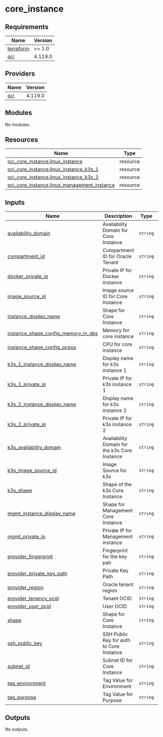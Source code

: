 # core_instance

<!-- BEGINNING OF PRE-COMMIT-TERRAFORM DOCS HOOK -->
## Requirements

| Name | Version |
|------|---------|
| <a name="requirement_terraform"></a> [terraform](#requirement\_terraform) | >= 1.0 |
| <a name="requirement_oci"></a> [oci](#requirement\_oci) | 4.119.0 |

## Providers

| Name | Version |
|------|---------|
| <a name="provider_oci"></a> [oci](#provider\_oci) | 4.119.0 |

## Modules

No modules.

## Resources

| Name | Type |
|------|------|
| [oci_core_instance.linux_instance](https://registry.terraform.io/providers/oracle/oci/4.119.0/docs/resources/core_instance) | resource |
| [oci_core_instance.linux_instance_k3s_1](https://registry.terraform.io/providers/oracle/oci/4.119.0/docs/resources/core_instance) | resource |
| [oci_core_instance.linux_instance_k3s_2](https://registry.terraform.io/providers/oracle/oci/4.119.0/docs/resources/core_instance) | resource |
| [oci_core_instance.linux_management_instance](https://registry.terraform.io/providers/oracle/oci/4.119.0/docs/resources/core_instance) | resource |

## Inputs

| Name | Description | Type | Default | Required |
|------|-------------|------|---------|:--------:|
| <a name="input_availability_domain"></a> [availability\_domain](#input\_availability\_domain) | Availability Domain for Core Instance | `string` | n/a | yes |
| <a name="input_compartment_id"></a> [compartment\_id](#input\_compartment\_id) | Compartment ID for Oracle Tenant | `string` | n/a | yes |
| <a name="input_docker_private_ip"></a> [docker\_private\_ip](#input\_docker\_private\_ip) | Private IP for Docker instance | `string` | n/a | yes |
| <a name="input_image_source_id"></a> [image\_source\_id](#input\_image\_source\_id) | Image source ID for Core Instance | `string` | n/a | yes |
| <a name="input_instance_display_name"></a> [instance\_display\_name](#input\_instance\_display\_name) | Shape for Core Instance | `string` | n/a | yes |
| <a name="input_instance_shape_config_memory_in_gbs"></a> [instance\_shape\_config\_memory\_in\_gbs](#input\_instance\_shape\_config\_memory\_in\_gbs) | Memory for core instance | `string` | n/a | yes |
| <a name="input_instance_shape_config_ocpus"></a> [instance\_shape\_config\_ocpus](#input\_instance\_shape\_config\_ocpus) | CPU for core instance | `string` | n/a | yes |
| <a name="input_k3s_1_instance_display_name"></a> [k3s\_1\_instance\_display\_name](#input\_k3s\_1\_instance\_display\_name) | Display name for k3s instance 1 | `string` | n/a | yes |
| <a name="input_k3s_1_private_ip"></a> [k3s\_1\_private\_ip](#input\_k3s\_1\_private\_ip) | Private IP for k3s instance 1 | `string` | n/a | yes |
| <a name="input_k3s_2_instance_display_name"></a> [k3s\_2\_instance\_display\_name](#input\_k3s\_2\_instance\_display\_name) | Display name for k3s instance 2 | `string` | n/a | yes |
| <a name="input_k3s_2_private_ip"></a> [k3s\_2\_private\_ip](#input\_k3s\_2\_private\_ip) | Private IP for k3s instance 2 | `string` | n/a | yes |
| <a name="input_k3s_availability_domain"></a> [k3s\_availability\_domain](#input\_k3s\_availability\_domain) | Availability Domain for the k3s Core Instance | `string` | n/a | yes |
| <a name="input_k3s_image_source_id"></a> [k3s\_image\_source\_id](#input\_k3s\_image\_source\_id) | Image Source for k3s | `string` | n/a | yes |
| <a name="input_k3s_shape"></a> [k3s\_shape](#input\_k3s\_shape) | Shape of the k3s Core Instance | `string` | n/a | yes |
| <a name="input_mgmt_instance_display_name"></a> [mgmt\_instance\_display\_name](#input\_mgmt\_instance\_display\_name) | Shape for Management Core Instance | `string` | n/a | yes |
| <a name="input_mgmt_private_ip"></a> [mgmt\_private\_ip](#input\_mgmt\_private\_ip) | Private IP for Management instance | `string` | n/a | yes |
| <a name="input_provider_fingerprint"></a> [provider\_fingerprint](#input\_provider\_fingerprint) | Fingerprint for the key pair | `string` | n/a | yes |
| <a name="input_provider_private_key_path"></a> [provider\_private\_key\_path](#input\_provider\_private\_key\_path) | Private Key Path | `string` | n/a | yes |
| <a name="input_provider_region"></a> [provider\_region](#input\_provider\_region) | Oracle tenant region | `string` | n/a | yes |
| <a name="input_provider_tenancy_ocid"></a> [provider\_tenancy\_ocid](#input\_provider\_tenancy\_ocid) | Tenant OCID | `string` | n/a | yes |
| <a name="input_provider_user_ocid"></a> [provider\_user\_ocid](#input\_provider\_user\_ocid) | User OCID | `string` | n/a | yes |
| <a name="input_shape"></a> [shape](#input\_shape) | Shape for Core Instance | `string` | n/a | yes |
| <a name="input_ssh_public_key"></a> [ssh\_public\_key](#input\_ssh\_public\_key) | SSH Public Key for auth to Core Instance | `string` | n/a | yes |
| <a name="input_subnet_id"></a> [subnet\_id](#input\_subnet\_id) | Subnet ID for Core Instance | `string` | n/a | yes |
| <a name="input_tag_environment"></a> [tag\_environment](#input\_tag\_environment) | Tag Value for Environment | `string` | n/a | yes |
| <a name="input_tag_purpose"></a> [tag\_purpose](#input\_tag\_purpose) | Tag Value for Purpose | `string` | n/a | yes |

## Outputs

No outputs.
<!-- END OF PRE-COMMIT-TERRAFORM DOCS HOOK -->
